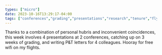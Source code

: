 ```yaml
---
types: ["micro"]
date: 2023-10-16T13:29:17-04:00
tags: ["conferences","grading","presentations","research","tenure","flying","Wi-Fi"]
---
```

Thanks to a combination of personal
hubris and inconvenient coincidences, this week involves 4 presentations at 2 conferences, catching up on 3 weeks of
grading, and writing P&T letters for 4 colleagues. Hooray for free wifi on my flights.
